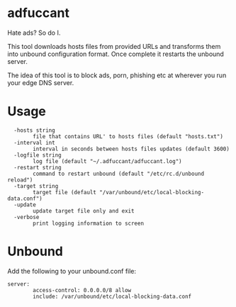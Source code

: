 # adfuccant

Hate ads?  So do I.

This tool downloads hosts files from provided URLs and transforms them into
unbound configuration format.  Once complete it restarts the unbound server.

The idea of this tool is to block ads, porn, phishing etc at wherever you run
your edge DNS server.

# Usage
```
  -hosts string
        file that contains URL' to hosts files (default "hosts.txt")
  -interval int
        interval in seconds between hosts files updates (default 3600)
  -logfile string
        log file (default "~/.adfuccant/adfuccant.log")
  -restart string
        command to restart unbound (default "/etc/rc.d/unbound reload")
  -target string
        target file (default "/var/unbound/etc/local-blocking-data.conf")
  -update
        update target file only and exit
  -verbose
        print logging information to screen
```

# Unbound

Add the following to your unbound.conf file:
```
server:
        access-control: 0.0.0.0/8 allow
        include: /var/unbound/etc/local-blocking-data.conf
```
